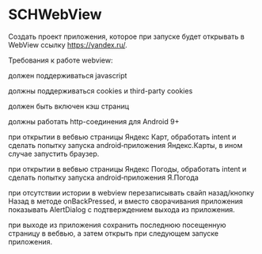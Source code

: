 # SCHWebView

Создать проект приложения, которое при запуске будет открывать в WebView ссылку https://yandex.ru/.

Требования к работе webview:

должен поддерживаться javascript

должны поддерживаться cookies и third-party cookies

должен быть включен кэш страниц

должны работать http-соединения для Android 9+

при открытии в вебвью страницы Яндекс Карт, обработать intent и сделать попытку запуска android‑приложения Яндекс.Карты, в ином случае запустить браузер.

при открытии в вебвью страницы Яндекс Погоды, обработать intent и сделать попытку запуска android‑приложения Я.Погода

при отсутствии истории в webview перезаписывать свайп назад/кнопку Назад в методе onBackPressed, и вместо сворачивания приложения показывать AlertDialog с подтверждением выхода из приложения.

при выходе из приложения сохранить последнюю посещенную страницу в вебвью, а затем открыть при следующем запуске приложения.
